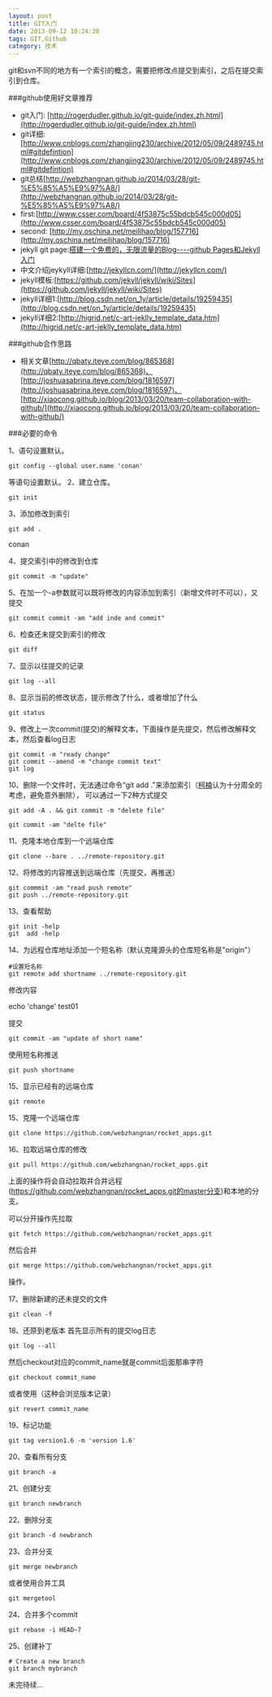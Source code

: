 ```yaml
---
layout: post
title: GIT入门
date: 2013-09-12 10:24:28
tags: GIT,Github
category: 技术
---
```


git和svn不同的地方有一个索引的概念，需要把修改点提交到索引，之后在提交索引到仓库。

###github使用好文章推荐


- git入门: [http://rogerdudler.github.io/git-guide/index.zh.html](http://rogerdudler.github.io/git-guide/index.zh.html)
- git详细:[http://www.cnblogs.com/zhangjing230/archive/2012/05/09/2489745.html#gitdefintion](http://www.cnblogs.com/zhangjing230/archive/2012/05/09/2489745.html#gitdefintion) 
- git总结[http://webzhangnan.github.io/2014/03/28/git-%E5%85%A5%E9%97%A8/](http://webzhangnan.github.io/2014/03/28/git-%E5%85%A5%E9%97%A8/)
- first:[http://www.csser.com/board/4f53875c55bdcb545c000d05](http://www.csser.com/board/4f53875c55bdcb545c000d05)
- second: [http://my.oschina.net/meilihao/blog/157716](http://my.oschina.net/meilihao/blog/157716)
- jekyll git page:[搭建一个免费的，无限流量的Blog----github Pages和Jekyll入门](http://www.ruanyifeng.com/blog/2012/08/blogging_with_jekyll.html) 
- 中文介绍jeykyll详细:[http://jekyllcn.com/](http://jekyllcn.com/)
- jekyll模板:[https://github.com/jekyll/jekyll/wiki/Sites](https://github.com/jekyll/jekyll/wiki/Sites)
- jekyll详细1:[http://blog.csdn.net/on_1y/article/details/19259435](http://blog.csdn.net/on_1y/article/details/19259435)
- jekyll详细2:[http://higrid.net/c-art-jeklly_template_data.htm](http://higrid.net/c-art-jeklly_template_data.htm)

###github合作思路

- 相关文章[http://qbaty.iteye.com/blog/865368](http://qbaty.iteye.com/blog/865368)、[http://joshuasabrina.iteye.com/blog/1816597](http://joshuasabrina.iteye.com/blog/1816597)、[http://xiaocong.github.io/blog/2013/03/20/team-collaboration-with-github/](http://xiaocong.github.io/blog/2013/03/20/team-collaboration-with-github/)








###必要的命令

1、语句设置默认。

    git config --global user.name 'conan'    

等语句设置默认。 2、建立仓库。

    git init    

 3、添加修改到索引

    git add .    

conan

 4、提交索引中的修改到仓库

    git commit -m "update"    

5、在加一个-a参数就可以既将修改的内容添加到索引（新增文件时不可以），又提交

    git commit commit -am "add inde and commit"    

6、检查还未提交到索引的修改

    git diff    

7、显示以往提交的记录

    git log --all    

8、显示当前的修改状态，提示修改了什么，或者增加了什么

    git status    

9、修改上一次commit(提交)的解释文本，下面操作是先提交，然后修改解释文本，然后查看log日志

    git commit -m "ready change"
    git commit --amend -m "change commit text"
    git log
    

10、删除一个文件时，无法通过命令“git add .”来添加索引（[柯楠][1]认为十分周全的考虑，避免意外删除）， 可以通过一下2种方式提交

    git add -A . && git commit -m "delete file"    

    git commit -am "delte file"    

11、克隆本地仓库到一个远端仓库

    git clone --bare . ../remote-repository.git     

12、将修改的内容推送到远端仓库（先提交，再推送）

    git commmit -am "read push remote"
    git push ../remote-repository.git
    

13、查看帮助

    git init -help
    git  add -help     

14、为远程仓库地址添加一个短名称（默认克隆源头的仓库短名称是"origin"）

    #设置短名称
    git remote add shortname ../remote-repository.git

修改内容

echo 'change' test01

提交

    git commit -am "update of short name"

使用短名称推送

    git push shortname
    

15、显示已经有的远端仓库

    git remote     

15、克隆一个远端仓库

    git clone https://github.com/webzhangnan/rocket_apps.git    

16、拉取远端仓库的修改

    git pull https://github.com/webzhangnan/rocket_apps.git    

上面的操作将会自动拉取并合并远程(https://github.com/webzhangnan/rocket_apps.git的master分支)和本地的分支。

可以分开操作先拉取

    git fetch https://github.com/webzhangnan/rocket_apps.git    

然后合并

    git merge https://github.com/webzhangnan/rocket_apps.git     

操作。

17、删除新建的还未提交的文件

    git clean -f    

18、还原到老版本 首先显示所有的提交log日志

    git log --all    

然后checkout对应的commit_name就是commit后面那串字符

    git checkout commit_name    

或者使用（这种会浏览版本记录）

    git revert commit_name    

19、标记功能

    git tag version1.6 -m 'version 1.6'      

20、查看所有分支

    git branch -a    

21、创建分支

    git branch newbranch    

22、删除分支

    git branch -d newbranch    

23、合并分支

    git merge newbranch    

或者使用合并工具

    git mergetool     

24、合并多个commit

    git rebase -i HEAD~7    

25、创建补丁

    # Create a new branch
    git branch mybranch

未完待续...

 [1]: http://js250.com

